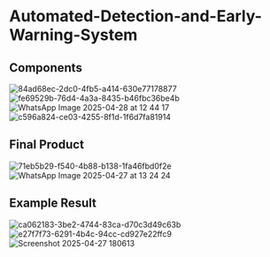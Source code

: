 # Automated-Detection-and-Early-Warning-System

<h2>Components</h2>

![84ad68ec-2dc0-4fb5-a414-630e77178877](https://github.com/user-attachments/assets/f5f70785-f523-443c-809b-d9c356689082)
![fe69529b-76d4-4a3a-8435-b46fbc36be4b](https://github.com/user-attachments/assets/f7d45e64-1a77-4af0-a05d-29749de84334)
![WhatsApp Image 2025-04-28 at 12 44 17](https://github.com/user-attachments/assets/ab5f8e6d-7374-4580-8808-d12f653a2003)
![c596a824-ce03-4255-8f1d-1f6d7fa81914](https://github.com/user-attachments/assets/f707d825-21a1-4794-be5b-45bb3961a339)

<h2>Final Product</h2>

![71eb5b29-f540-4b88-b138-1fa46fbd0f2e](https://github.com/user-attachments/assets/5ad3f32e-fb42-47c7-8790-cc2879854106)
![WhatsApp Image 2025-04-27 at 13 24 24](https://github.com/user-attachments/assets/07d76a31-416f-4e77-adf4-3360cc3856d9)

<h2>Example Result</h2>

![ca062183-3be2-4744-83ca-d70c3d49c63b](https://github.com/user-attachments/assets/bdf6c4a8-234b-41d7-ba5e-38bb965177c7)
![e27f7f73-6291-4b4c-94cc-cd927e22ffc9](https://github.com/user-attachments/assets/7fccde74-4899-47ee-bdae-6e07be54a9a6)
![Screenshot 2025-04-27 180613](https://github.com/user-attachments/assets/534939d7-02ab-4a64-820b-28c3ee1c514f)


